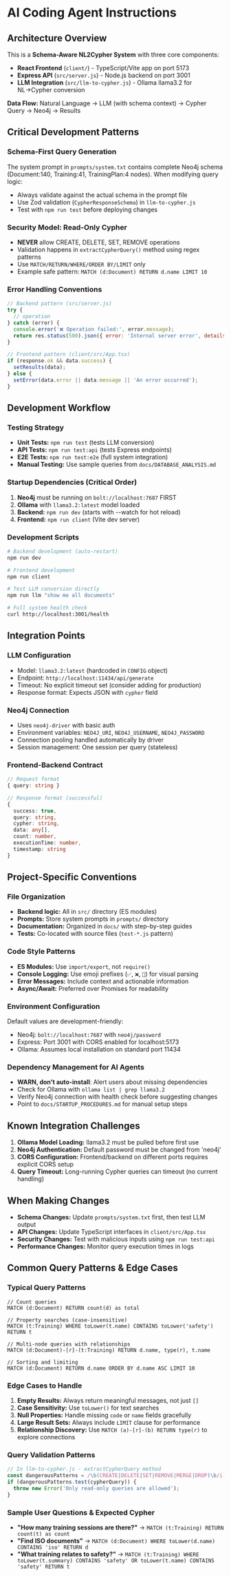 # AI Coding Agent Instructions

## Architecture Overview

This is a **Schema-Aware NL2Cypher System** with three core components:
- **React Frontend** (`client/`) - TypeScript/Vite app on port 5173
- **Express API** (`src/server.js`) - Node.js backend on port 3001  
- **LLM Integration** (`src/llm-to-cypher.js`) - Ollama llama3.2 for NL→Cypher conversion

**Data Flow:** Natural Language → LLM (with schema context) → Cypher Query → Neo4j → Results

## Critical Development Patterns

### Schema-First Query Generation
The system prompt in `prompts/system.txt` contains complete Neo4j schema (Document:140, Training:41, TrainingPlan:4 nodes). When modifying query logic:
- Always validate against the actual schema in the prompt file
- Use Zod validation (`CypherResponseSchema`) in `llm-to-cypher.js`
- Test with `npm run test` before deploying changes

### Security Model: Read-Only Cypher
- **NEVER** allow CREATE, DELETE, SET, REMOVE operations
- Validation happens in `extractCypherQuery()` method using regex patterns
- Use `MATCH/RETURN/WHERE/ORDER BY/LIMIT` only
- Example safe pattern: `MATCH (d:Document) RETURN d.name LIMIT 10`

### Error Handling Conventions
```javascript
// Backend pattern (src/server.js)
try {
  // operation
} catch (error) {
  console.error('❌ Operation failed:', error.message);
  return res.status(500).json({ error: 'Internal server error', details: error.message });
}

// Frontend pattern (client/src/App.tsx)
if (response.ok && data.success) {
  setResults(data);
} else {
  setError(data.error || data.message || 'An error occurred');
}
```

## Development Workflow

### Testing Strategy
- **Unit Tests:** `npm run test` (tests LLM conversion)
- **API Tests:** `npm run test:api` (tests Express endpoints)
- **E2E Tests:** `npm run test:e2e` (full system integration)
- **Manual Testing:** Use sample queries from `docs/DATABASE_ANALYSIS.md`

### Startup Dependencies (Critical Order)
1. **Neo4j** must be running on `bolt://localhost:7687` FIRST
2. **Ollama** with `llama3.2:latest` model loaded
3. **Backend:** `npm run dev` (starts with --watch for hot reload)
4. **Frontend:** `npm run client` (Vite dev server)

### Development Scripts
```bash
# Backend development (auto-restart)
npm run dev

# Frontend development  
npm run client

# Test LLM conversion directly
npm run llm "show me all documents"

# Full system health check
curl http://localhost:3001/health
```

## Integration Points

### LLM Configuration
- Model: `llama3.2:latest` (hardcoded in `CONFIG` object)
- Endpoint: `http://localhost:11434/api/generate`
- Timeout: No explicit timeout set (consider adding for production)
- Response format: Expects JSON with `cypher` field

### Neo4j Connection
- Uses `neo4j-driver` with basic auth
- Environment variables: `NEO4J_URI`, `NEO4J_USERNAME`, `NEO4J_PASSWORD`  
- Connection pooling handled automatically by driver
- Session management: One session per query (stateless)

### Frontend-Backend Contract
```typescript
// Request format
{ query: string }

// Response format (successful)
{
  success: true,
  query: string,
  cypher: string,
  data: any[],
  count: number,
  executionTime: number,
  timestamp: string
}
```

## Project-Specific Conventions

### File Organization
- **Backend logic:** All in `src/` directory (ES modules)
- **Prompts:** Store system prompts in `prompts/` directory
- **Documentation:** Organized in `docs/` with step-by-step guides
- **Tests:** Co-located with source files (`test-*.js` pattern)

### Code Style Patterns
- **ES Modules:** Use `import/export`, not `require()`
- **Console Logging:** Use emoji prefixes (`✅`, `❌`, `📝`) for visual parsing
- **Error Messages:** Include context and actionable information
- **Async/Await:** Preferred over Promises for readability

### Environment Configuration
Default values are development-friendly:
- Neo4j: `bolt://localhost:7687` with `neo4j/password`
- Express: Port 3001 with CORS enabled for localhost:5173
- Ollama: Assumes local installation on standard port 11434

### Dependency Management for AI Agents
- **WARN, don't auto-install**: Alert users about missing dependencies
- Check for Ollama with `ollama list | grep llama3.2`
- Verify Neo4j connection with health check before suggesting changes
- Point to `docs/STARTUP_PROCEDURES.md` for manual setup steps

## Known Integration Challenges

1. **Ollama Model Loading:** llama3.2 must be pulled before first use
2. **Neo4j Authentication:** Default password must be changed from 'neo4j'
3. **CORS Configuration:** Frontend/backend on different ports requires explicit CORS setup
4. **Query Timeout:** Long-running Cypher queries can timeout (no current handling)

## When Making Changes

- **Schema Changes:** Update `prompts/system.txt` first, then test LLM output
- **API Changes:** Update TypeScript interfaces in `client/src/App.tsx`
- **Security Changes:** Test with malicious inputs using `npm run test:api`
- **Performance Changes:** Monitor query execution times in logs

## Common Query Patterns & Edge Cases

### Typical Query Patterns
```cypher
// Count queries
MATCH (d:Document) RETURN count(d) as total

// Property searches (case-insensitive)
MATCH (t:Training) WHERE toLower(t.name) CONTAINS toLower('safety') RETURN t

// Multi-node queries with relationships
MATCH (d:Document)-[r]-(t:Training) RETURN d.name, type(r), t.name

// Sorting and limiting
MATCH (d:Document) RETURN d.name ORDER BY d.name ASC LIMIT 10
```

### Edge Cases to Handle
1. **Empty Results:** Always return meaningful messages, not just `[]`
2. **Case Sensitivity:** Use `toLower()` for text searches
3. **Null Properties:** Handle missing `code` or `name` fields gracefully
4. **Large Result Sets:** Always include `LIMIT` clause for performance
5. **Relationship Discovery:** Use `MATCH (a)-[r]-(b) RETURN type(r)` to explore connections

### Query Validation Patterns
```javascript
// In llm-to-cypher.js - extractCypherQuery method
const dangerousPatterns = /\b(CREATE|DELETE|SET|REMOVE|MERGE|DROP)\b/i;
if (dangerousPatterns.test(cypherQuery)) {
  throw new Error('Only read-only queries are allowed');
}
```

### Sample User Questions & Expected Cypher
- **"How many training sessions are there?"** → `MATCH (t:Training) RETURN count(t) as count`
- **"Find ISO documents"** → `MATCH (d:Document) WHERE toLower(d.name) CONTAINS 'iso' RETURN d`
- **"What training relates to safety?"** → `MATCH (t:Training) WHERE toLower(t.summary) CONTAINS 'safety' OR toLower(t.name) CONTAINS 'safety' RETURN t`
